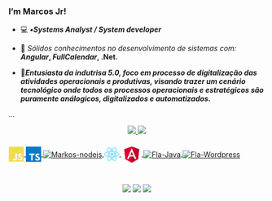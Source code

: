 ### I’m Marcos Jr!  

- 💻 <strong>*▪️Systems Analyst / System developer*</strong>
- 📌 *Sólidos conhecimentos no desenvolvimento de sistemas com:*<strong> *Angular*,  *FullCalendar*, .Net. </strong>


- 🔭<strong>*Entusiasta da indutrisa 5.0, foco em processo de digitalização das atividades operacionais e produtivas, visando trazer um cenário tecnológico onde todos os processos operacionais e estratégicos são puramente análogicos, digitalizados e automatizados.*</strong>

</strong> ...

<div align="center">
  <a href="https://github.com/markos-jr">
  <img height="150em" src="https://github-readme-stats.vercel.app/api?username=markos-jr&show_icons=true&theme=dark&include_all_commits=true&count_private=true"/>
  <img height="150em" src="https://github-readme-stats.vercel.app/api/top-langs/?username=markos-jr&layout=compact&langs_count=7&theme=dark"/>
</div>
  <div style="display: inline_block"><br>
  
  <img align="center" alt="Markos-Js" width="30" height="30" class="d-block rounded-2 mr-3 flex-shrink-0" alt="javascript" src="https://raw.githubusercontent.com/devicons/devicon/master/icons/javascript/javascript-plain.svg">
  <img align="center" alt="Markos-nodejs"  width="30" height="30" class="d-block rounded-2 mr-3 flex-shrink-0" alt="angular logo"src="https://raw.githubusercontent.com/github/explore/80688e429a7d4ef2fca1e82350fe8e3517d3494d/topics/typescript/typescript.png">
  <img align="center" alt="Markos-nodejs"  width="30" height="30" class="d-block rounded-2 mr-3 flex-shrink-0" alt="angular logo"src="https://user-images.githubusercontent.com/40461634/114240154-134cc400-9955-11eb-9ee7-84a0a2c7e5ba.png">
  <img align="center" alt="Markos-React" width="30" height="30" class="d-block rounded-2 mr-3 flex-shrink-0" alt="react logo" src="https://raw.githubusercontent.com/devicons/devicon/master/icons/react/react-original.svg">
  <img align="center" alt="Markos-nodejs"  width="40" height="40" class="d-block rounded-2 mr-3 flex-shrink-0" alt="angular logo"src="https://raw.githubusercontent.com/github/explore/80688e429a7d4ef2fca1e82350fe8e3517d3494d/topics/angular/angular.png">
<img align="center" alt="Fla-Java" height="40" width="40" src="https://cdn.jsdelivr.net/gh/devicons/devicon/icons/java/java-original.svg">
<img align="center" alt="Fla-Wordpress" height="30" width="40" src="https://cdn.jsdelivr.net/gh/devicons/devicon/icons/wordpress/wordpress-plain.svg" />
  
 
  
 
</div>

  #
  
   
<div align="center"> 
  <a href="https://instagram.com/omarkosjr" target="_blank"><img src="https://img.shields.io/badge/-Instagram-%23E4405F?style=for-the-badge&logo=instagram&logoColor=white" target="_blank"></a>
 </a> 
  <a href = "mailto:markos-jr@outlook.com"><img src="https://img.shields.io/badge/Microsoft_Outlook-0078D4?style=for-the-badge&logo=microsoft-outlook&logoColor=white" target="_blank"></a>
  <a href="https://discord.gg/8rpADzHD" target="_blank"><img src="https://img.shields.io/badge/Discord-7289DA?style=for-the-badge&logo=discord&logoColor=white" target="_blank">

 
</div>
  

  
 
